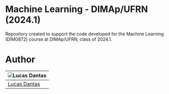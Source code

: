 # Machine Learning - DIMAp/UFRN (2024.1)
Repository created to support the code developed for the Machine Learning (DIM0872) course at DIMAp/UFRN, class of 2024.1.

# Author
|             ![Lucas Dantas][author1]           |
|------------------------------------------------|
|[Lucas Dantas](https://github.com/vertumno) |

[author1]: https://avatars2.githubusercontent.com/u/17501172?s=180&v=4